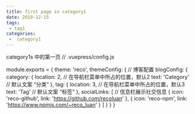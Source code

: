 ```yaml
---
title: first page in category1
date: 2018-12-15
tags:
 - tag1
categories:
 -  category1
---
```


category1s 中的第一页
// .vuepress/config.js

module.exports = {
  theme: 'reco',
  themeConfig: {
     // 博客配置
    blogConfig: {
      category: {
        location: 2,     // 在导航栏菜单中所占的位置，默认2
        text: 'Category' // 默认文案 “分类”
      },
      tag: {
        location: 3,     // 在导航栏菜单中所占的位置，默认3
        text: 'Tag'      // 默认文案 “标签”
      },
      socialLinks: [     // 信息栏展示社交信息
        { icon: 'reco-github', link: 'https://github.com/recoluan' },
        { icon: 'reco-npm', link: 'https://www.npmjs.com/~reco_luan' }
      ]
    }
  }
}
